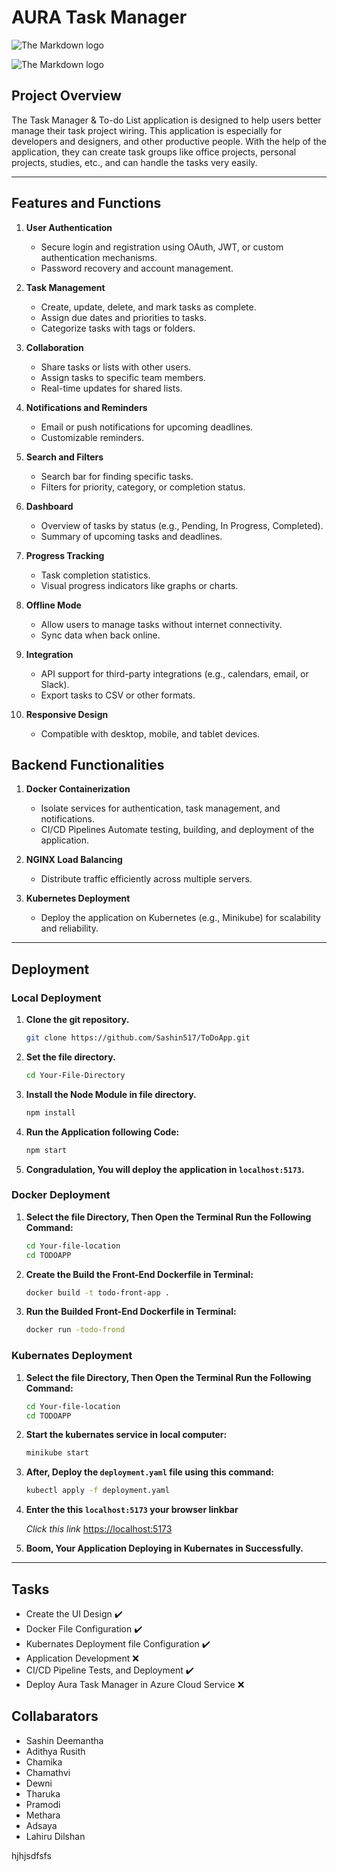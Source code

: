 # AURA Task Manager

![The Markdown logo](/public/Vector.png)

![The Markdown logo](/public/Task%20Manager.png)

## Project Overview

The Task Manager & To-do List application is designed to help users better manage their task project wiring. This application is especially for developers and designers, and other productive people. With the help of the application, they can create task groups like office projects, personal projects, studies, etc., and can handle the tasks very easily.

---

## Features and Functions

1. **User Authentication**

   - Secure login and registration using OAuth, JWT, or custom authentication mechanisms.
   - Password recovery and account management.

2. **Task Management**

   - Create, update, delete, and mark tasks as complete.
   - Assign due dates and priorities to tasks.
   - Categorize tasks with tags or folders.

3. **Collaboration**

   - Share tasks or lists with other users.
   - Assign tasks to specific team members.
   - Real-time updates for shared lists.

4. **Notifications and Reminders**

   - Email or push notifications for upcoming deadlines.
   - Customizable reminders.

5. **Search and Filters**

   - Search bar for finding specific tasks.
   - Filters for priority, category, or completion status.

6. **Dashboard**

   - Overview of tasks by status (e.g., Pending, In Progress, Completed).
   - Summary of upcoming tasks and deadlines.

7. **Progress Tracking**

   - Task completion statistics.
   - Visual progress indicators like graphs or charts.

8. **Offline Mode**

   - Allow users to manage tasks without internet connectivity.
   - Sync data when back online.

9. **Integration**

   - API support for third-party integrations (e.g., calendars, email, or Slack).
   - Export tasks to CSV or other formats.

10. **Responsive Design**

    - Compatible with desktop, mobile, and tablet devices.

## Backend Functionalities

1. **Docker Containerization**

   - Isolate services for authentication, task management, and notifications.
   - CI/CD Pipelines Automate testing, building, and deployment of the application.

2. **NGINX Load Balancing**

   - Distribute traffic efficiently across multiple servers.

3. **Kubernetes Deployment**

   - Deploy the application on Kubernetes (e.g., Minikube) for scalability and reliability.

---

## Deployment

### Local Deployment

1. **Clone the git repository.**

   ```bash
   git clone https://github.com/Sashin517/ToDoApp.git
   ```

2. **Set the file directory.**

   ```bash
   cd Your-File-Directory
   ```

3. **Install the Node Module in file directory.**

   ```bash
   npm install
   ```

4. **Run the Application following Code:**

   ```bash
   npm start
   ```

5. **Congradulation, You will deploy the application in `localhost:5173`.**

### Docker Deployment

1. **Select the file Directory, Then Open the Terminal Run the Following Command:**

   ```bash
   cd Your-file-location
   cd TODOAPP
   ```

2. **Create the Build the Front-End Dockerfile in Terminal:**

   ```bash
   docker build -t todo-front-app .
   ```

3. **Run the Builded Front-End Dockerfile in Terminal:**

   ```bash
   docker run -todo-frond
   ```

### Kubernates Deployment

1. **Select the file Directory, Then Open the Terminal Run the Following Command:**

   ```bash
   cd Your-file-location
   cd TODOAPP
   ```

2. **Start the kubernates service in local computer:**

   ```bash
   minikube start
   ```

3. **After, Deploy the `deployment.yaml` file using this command:**

   ```bash
   kubectl apply -f deployment.yaml
   ```

4. **Enter the this `localhost:5173` your browser linkbar**

   _Click this link_ [https://localhost:5173](https://localhost:5173)

5. **Boom, Your Application Deploying in Kubernates in Successfully.**

---

## Tasks

- Create the UI Design :heavy_check_mark:
- Docker File Configuration :heavy_check_mark:
- Kubernates Deployment file Configuration :heavy_check_mark:
- Application Development :x:
- CI/CD Pipeline Tests, and Deployment :heavy_check_mark:
- Deploy Aura Task Manager in Azure Cloud Service :x:

## Collabarators

- Sashin Deemantha
- Adithya Rusith
- Chamika
- Chamathvi
- Dewni
- Tharuka
- Pramodi
- Methara
- Adsaya
- Lahiru Dilshan

hjhjsdfsfs
